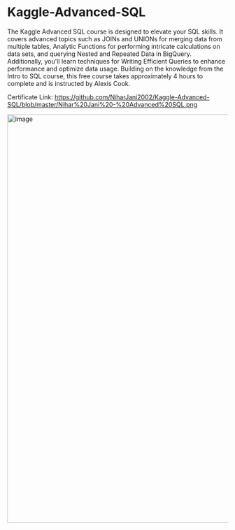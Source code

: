 # Kaggle-Advanced-SQL

The Kaggle Advanced SQL course is designed to elevate your SQL skills. It covers advanced topics such as JOINs and UNIONs for merging data from multiple tables, Analytic Functions for performing intricate calculations on data sets, and querying Nested and Repeated Data in BigQuery. Additionally, you'll learn techniques for Writing Efficient Queries to enhance performance and optimize data usage. Building on the knowledge from the Intro to SQL course, this free course takes approximately 4 hours to complete and is instructed by Alexis Cook.

Certificate Link: https://github.com/NiharJani2002/Kaggle-Advanced-SQL/blob/master/Nihar%20Jani%20-%20Advanced%20SQL.png

<img width="935" alt="image" src="https://github.com/user-attachments/assets/08d15ae8-b23c-4211-988c-e0dfb896cecf">
